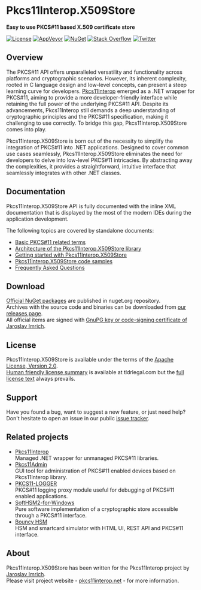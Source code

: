 Pkcs11Interop.X509Store
=======================
**Easy to use PKCS#11 based X.509 certificate store**

[![License](https://img.shields.io/badge/license-Apache%202.0-blue.svg)](https://github.com/Pkcs11Interop/Pkcs11Interop.X509Store/blob/master/LICENSE.md)
[![AppVeyor](https://ci.appveyor.com/api/projects/status/l5hr66s6dnmajh0y/branch/master?svg=true)](https://ci.appveyor.com/project/pkcs11interop/pkcs11interop-x509store/branch/master)
[![NuGet](https://img.shields.io/badge/nuget-pkcs11interop.x509store-blue.svg)](https://www.nuget.org/packages/Pkcs11Interop.X509Store/)
[![Stack Overflow](https://img.shields.io/badge/stack-pkcs11interop-blue.svg)](https://stackoverflow.com/questions/tagged/pkcs11interop)
[![Twitter](https://img.shields.io/badge/twitter-p11interop-blue.svg)](https://twitter.com/p11interop)

## Overview

The PKCS#11 API offers unparalleled versatility and functionality across platforms and cryptographic scenarios. However, its inherent complexity, rooted in C language design and low-level concepts, can present a steep learning curve for developers. [Pkcs11Interop](https://github.com/Pkcs11Interop/Pkcs11Interop) emerged as a .NET wrapper for PKCS#11, aiming to provide a more developer-friendly interface while retaining the full power of the underlying PKCS#11 API. Despite its advancements, Pkcs11Interop still demands a deep understanding of cryptographic principles and the PKCS#11 specification, making it challenging to use correctly. To bridge this gap, Pkcs11Interop.X509Store comes into play.

Pkcs11Interop.X509Store is born out of the necessity to simplify the integration of PKCS#11 into .NET applications. Designed to cover common use cases seamlessly, Pkcs11Interop.X509Store eliminates the need for developers to delve into low-level PKCS#11 intricacies. By abstracting away the complexities, it provides a straightforward, intuitive interface that seamlessly integrates with other .NET classes.

## Documentation

Pkcs11Interop.X509Store API is fully documented with the inline XML documentation that is displayed by the most of the modern IDEs during the application development.

The following topics are covered by standalone documents:
* [Basic PKCS#11 related terms](doc/01_BASIC_TERMS.md)
* [Architecture of the Pkcs11Interop.X509Store library](doc/02_ARCHITECTURE.md)
* [Getting started with Pkcs11Interop.X509Store](doc/03_GETTING_STARTED.md)
* [Pkcs11Interop.X509Store code samples](doc/04_CODE_SAMPLES.md)
* [Frequently Asked Questions](doc/05_FAQ.md)

## Download

[Official NuGet packages](https://www.nuget.org/packages/Pkcs11Interop.X509Store/) are published in nuget.org repository.  
Archives with the source code and binaries can be downloaded from [our releases page](https://github.com/Pkcs11Interop/Pkcs11Interop.X509Store/releases/).  
All official items are signed with [GnuPG key or code-signing certificate of Jaroslav Imrich](https://www.jimrich.sk/crypto/).

## License

Pkcs11Interop.X509Store is available under the terms of the [Apache License, Version 2.0](https://www.apache.org/licenses/LICENSE-2.0).  
[Human friendly license summary](https://www.tldrlegal.com/license/apache-license-2-0-apache-2-0) is available at tldrlegal.com but the [full license text](LICENSE.md) always prevails.

## Support

Have you found a bug, want to suggest a new feature, or just need help?  
Don't hesitate to open an issue in our public [issue tracker](https://github.com/Pkcs11Interop/Pkcs11Interop.X509Store/issues).

## Related projects

* [Pkcs11Interop](https://www.pkcs11interop.net/)  
  Managed .NET wrapper for unmanaged PKCS#11 libraries.
* [Pkcs11Admin](https://www.pkcs11admin.net/)  
  GUI tool for administration of PKCS#11 enabled devices based on Pkcs11Interop library.
* [PKCS11-LOGGER](https://github.com/Pkcs11Interop/pkcs11-logger)  
  PKCS#11 logging proxy module useful for debugging of PKCS#11 enabled applications.
* [SoftHSM2-for-Windows](https://github.com/disig/SoftHSM2-for-Windows)  
  Pure software implementation of a cryptographic store accessible through a PKCS#11 interface.
* [Bouncy HSM](https://github.com/harrison314/BouncyHsm)  
  HSM and smartcard simulator with HTML UI, REST API and PKCS#11 interface.

## About

Pkcs11Interop.X509Store has been written for the Pkcs11Interop project by [Jaroslav Imrich](https://www.jimrich.sk).  
Please visit project website - [pkcs11interop.net](https://www.pkcs11interop.net) - for more information.
